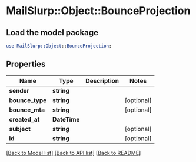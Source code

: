 # MailSlurp::Object::BounceProjection

## Load the model package
```perl
use MailSlurp::Object::BounceProjection;
```

## Properties
Name | Type | Description | Notes
------------ | ------------- | ------------- | -------------
**sender** | **string** |  | 
**bounce_type** | **string** |  | [optional] 
**bounce_mta** | **string** |  | [optional] 
**created_at** | **DateTime** |  | 
**subject** | **string** |  | [optional] 
**id** | **string** |  | [optional] 

[[Back to Model list]](../README#documentation-for-models) [[Back to API list]](../README#documentation-for-api-endpoints) [[Back to README]](../README)


